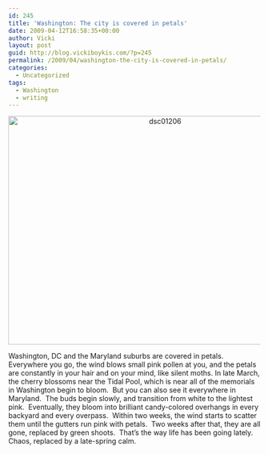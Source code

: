 ```yaml
---
id: 245
title: 'Washington: The city is covered in petals'
date: 2009-04-12T16:58:35+00:00
author: Vicki
layout: post
guid: http://blog.vickiboykis.com/?p=245
permalink: /2009/04/washington-the-city-is-covered-in-petals/
categories:
  - Uncategorized
tags:
  - Washington
  - writing
---
```

<p style="text-align: center;">
  <a href="http://blog.vickiboykis.com/wp-content/uploads/2009/04/dsc01206.jpg"><img class="aligncenter size-full wp-image-246" title="dsc01206" src="http://blog.vickiboykis.com/wp-content/uploads/2009/04/dsc01206.jpg" alt="dsc01206" width="611" height="457" /></a>
</p>

<p style="text-align: left;">
  Washington, DC and the Maryland suburbs are covered in petals.  Everywhere you go, the wind blows small pink pollen at you, and the petals are constantly in your hair and on your mind, like silent moths. In late March, the cherry blossoms near the Tidal Pool, which is near all of the memorials in Washington begin to bloom.  But you can also see it everywhere in Maryland.  The buds begin slowly, and transition from white to the lightest pink.  Eventually, they bloom into brilliant candy-colored overhangs in every backyard and every overpass.  Within two weeks, the wind starts to scatter them until the gutters run pink with petals.  Two weeks after that, they are all gone, replaced by green shoots.  That&#8217;s the way life has been going lately.  Chaos, replaced by a late-spring calm.
</p>

<p style="text-align: left;">
  <p style="text-align: left;">